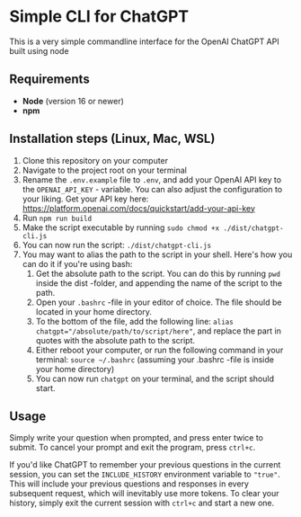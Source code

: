# Simple CLI for ChatGPT

This is a very simple commandline interface for the OpenAI ChatGPT API built using node

## Requirements

-   **Node** (version 16 or newer)
-   **npm**

## Installation steps (Linux, Mac, WSL)

1. Clone this repository on your computer
2. Navigate to the project root on your terminal
3. Rename the `.env.example` file to `.env`, and add your OpenAI API key to the `OPENAI_API_KEY` - variable. You can also adjust the configuration to your liking. Get your API key here: https://platform.openai.com/docs/quickstart/add-your-api-key
4. Run `npm run build`
5. Make the script executable by running `sudo chmod +x ./dist/chatgpt-cli.js`
6. You can now run the script: `./dist/chatgpt-cli.js`
7. You may want to alias the path to the script in your shell. Here's how you can do it if you're using bash:
    1. Get the absolute path to the script. You can do this by running `pwd` inside the dist -folder, and appending the name of the script to the path.
    2. Open your `.bashrc` -file in your editor of choice. The file should be located in your home directory.
    3. To the bottom of the file, add the following line: `alias chatgpt="/absolute/path/to/script/here"`, and replace the part in quotes with the absolute path to the script.
    4. Either reboot your computer, or run the following command in your terminal: `source ~/.bashrc` (assuming your .bashrc -file is inside your home directory)
    5. You can now run `chatgpt` on your terminal, and the script should start.

## Usage

Simply write your question when prompted, and press enter twice to submit. To cancel your prompt and exit the program, press `ctrl+c`.

If you'd like ChatGPT to remember your previous questions in the current session, you can set the `INCLUDE_HISTORY` environment variable to `"true"`. This will include your previous questions and responses in every subsequent request, which will inevitably use more tokens. To clear your history, simply exit the current session with `ctrl+c` and start a new one.
